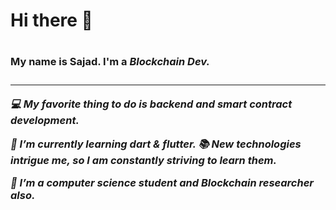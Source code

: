 ### <h1>Hi there 👋<h1><h3>My name is Sajad. I'm a <i>Blockchain Dev<i>.<h3><hr>

💻 My favorite thing to do is backend 
and smart contract development.

🌱 I’m currently learning dart & flutter.
📚 New technologies intrigue me, so I am constantly striving to learn them.

🔴 I’m a computer science student and Blockchain researcher also.

